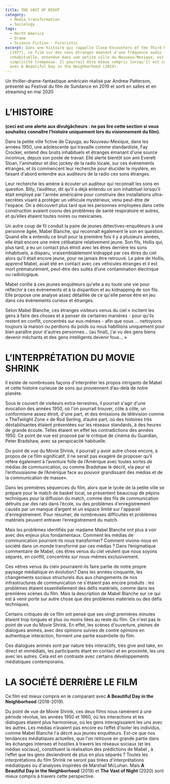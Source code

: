 ```yaml
---
title: THE VAST OF NIGHT
category:
  - Media transformation
  - Sociology
tags:
  - North America
  - Drama
  - Science Fiction - Fururistic
excerpt: Dans une histoire qui rappelle Close Encounters of the Third Kind
  (1977), ce film sur des sons étranges émanant d'une fréquence audio
  inhabituelle, entendue dans une petite ville du Nouveau-Mexique, est d'une
  simplicité trompeuse. Il pourrait être mieux compris lorsqu'il est combiné
  avec A Beautiful Day in the Neighborhood (2019).
---
```

Un thriller-drame-fantastique américain réalisé par Andrew Patterson, présenté au Festival du film de Sundance en 2019 et sorti en salles et en streaming en mai 2020

# L’HISTOIRE

**(ceci est une alerte aux divulgâcheurs : ne pas lire cette section si vous souhaitez connaître l’histoire uniquement lors du visionnement du film).**

Dans la petite ville fictive de Cayuga, au Nouveau-Mexique, dans les années 1950, une adolescente qui travaille comme standardiste, Fay Crocker, entend des bruits inhabituels et étranges émanant d'une source inconnue, depuis son poste de travail. Elle alerte bientôt son ami Everett Sloan, l'animateur et disc jockey de la radio locale, sur ces événements étranges, et ils commencent leur recherche pour élucider le mystère, en faisant d'abord entendre aux auditeurs de la radio ces sons étranges.

Leur recherche les amène à écouter un auditeur qui reconnaît les sons en question. Billy, l’auditeur, dit qu'il a déjà entendu ce son inhabituel lorsqu'il était employé par l'armée américaine pour construire des installations ultra-secrètes visant à protéger un véhicule mystérieux, venu peut-être de l'espace. On a découvert plus tard que les personnes employées dans cette construction avaient coonu des problèmes de santé respiratoire et autres, et qu’elles étaient toutes noires ou mexicaines.

Un autre coup de fil conduit la paire de jeunes détectives-enquêteurs à une personne âgée, Mabel Blanche, qui reconnaît également le son en question. Quand elle a entendu ce bruit pour la première fois il y a plusieurs années, elle  était encore une mère célibataire relativement jeune. Son fils, Hollis qui, plus tard, a eu un contact plus étroit avec les êtres derrière les sons inhabituels, a disparu, vraisemblablement kidnappé par ces êtres du ciel alors qu'il était encore jeune, pour ne jamais être retrouvé. Le père de Hollis, apprend Mabel, avait été en contact avec ces véhicules étranges et il est mort prématurément, peut-être des suites d’une contamination électrique ou radiologique.

Mabel confie à ces  jeunes enquêteurs qu'elle a eu toute une vie pour réfléchir à ces événements et à la disparition et au kidnapping de son fils. Elle propose une analyse assez détaillée de ce qu'elle pense être en jeu dans ces événements curieux et étranges. 

Selon Mabel Blanche, ces étranges visiteurs venus du ciel « incitent les gens à faire des choses  et à penser de certaines manières - pour qu'ils restent en conflit, concentrés sur eux-mêmes - afin que nous ... nettoyions toujours la maison ou perdions du poids ou nous habillions  uniquement pour bien paraître pour d'autres personnes… (au final),  j'ai vu des gens biens devenir méchants et des gens intelligents devenir fous… »

# L’INTERPRÉTATION DU MOVIE SHRINK

Il existe de nombreuses façons d'interpréter  les propos intrigants de Mabel  et  cette histoire curieuse de sons qui proviennent d’au-delà  de notre planète. 

Sous le couvert de visiteurs extra-terrestres, il pourrait s'agir d'une évocation des années 1950, où l'on pourrait trouver, côte à côte, un conformisme assez étroit, d'une part, et des émissions de télévision comme « TheTwilight Zone » de Rod Serling, d’autre part,  où des histoires très déstabilisantes étaient présentées sur les réseaux standards, à des heures de grande écoute.  Telles étaient en effet les contradictions des années 1950.  Ce point de vue est proposé  par le critique de cinéma du Guardian, Peter Bradshaw, avec sa perspicacité habituelle. 

Du point de vue du Movie Shrink, il pourrait y avoir autre chose encore, à propos de ce film significatif. Il ne serait pas exagéré de proposer qu’il réfère également à l’aventure folle  de l’Amérique avec toutes sortes de médias de communication, ou comme Bradshaw le décrit, «la peur et l’enthousiasme de l’Amérique face au pouvoir grandissant des médias et de la communication de masse». 

Dans les premières séquences du film, alors que le lycée de la petite ville se prépare pour le match de basket local, se présentent beaucoup de pépins techniques pour la diffusion du match, comme des fils de communication détruits par des rats dans l’école, ou des problèmes d'enregistrement causés par un manque d’argent et un espace limité sur l'appareil d'enregistrement. Pour résumer, de nombreuses difficultés et problèmes matériels peuvent entraver l’enregistrement du match. 

Mais les problèmes identifiés par madame Mabel Blanche ont plus à voir avec des enjeux plus fondamentaux. Comment les médias de communication pourront-ils nous transformer? Comment vivons-nous en société dans un monde transformé par ces médias ? Dans l’énigmatique commentaire de Mabel, ces êtres venus du ciel veulent que nous soyons séparés, en conflit, concentrés sur nous-mêmes exclusivement.

Ces «êtres venus du ciel» pourraient-ils faire partie de  notre propre paysage médiatique en évolution? Dans les années cinquante, les changements sociaux structurels dus aux changements de nos infrastructures de communication ne s'étaient pas encore produits : les problèmes étaient essentiellement des défis matériels, comme dans les premières scènes du film. Mais la description de Mabel Blanche sur ce qui est à venir porte sur autre chose que des problèmes matériels ou des défis techniques. 

Certains critiques de ce film ont pensé que ses vingt premières minutes étaient trop longues et plus ou moins liées au reste du film. Ce n'est pas le point de vue du Movie Shrink. En effet, les scènes d'ouverture, pleines de dialogues animés, avec des opinions suivies de contre opinions en authentique interaction, forment une partie essentielle du film.

Ces dialogues animés sont par nature très interactifs, très give and take, en direct et immédiats, les participants étant en contact et en proximité, les uns avec les autres. Cela est en contraste avec certains développements médiatiques contemporains. 

# LA SOCIÉTÉ DERRIÈRE LE FILM

Ce film est mieux compris en le comparant avec **A Beautiful Day in the Neighborhood** (2018-2019).

Du point de vue de Movie Shrink, ces deux films nous ramènent à une période révolue, les années 1950 et 1960, où les interactions et les dialogues étaient plus harmonieux, où les gens interagissaient  les uns avec les autres. Les médias n’avaient pas encore eu l’effet d’isoler les individus, comme Mabel Blanche l'a décrit aux jeunes enquêteurs. Est-ce que  nos tendances médiatiques actuelles, que l'on retrouve en grande partie dans les échanges intenses et hostiles à travers les réseaux sociaux (et les médias sociaux), constituent la réalisation des prédictions de Mabel , à l’effet que les gens deviendront de plus en plus séparés ? 
Toutes les interprétations du film Shrink ne seront pas tirées d'interprétations médiatiques ou d'analyses inspirées de Marshall McLuhan. Mais **A Beautiful Day in the Neighborhood** (2019) et **The Vast of Night** (2020) sont mieux compris à travers cette perspective.